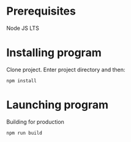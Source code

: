 # Prerequisites

Node JS LTS

# Installing program

Clone project. Enter project directory and then:
```
npm install
```

# Launching program
Building for production
```
npm run build
```